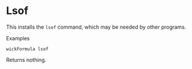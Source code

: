 Lsof
====

This installs the `lsof` command, which may be needed by other programs.

Examples

    wickFormula lsof

Returns nothing.


